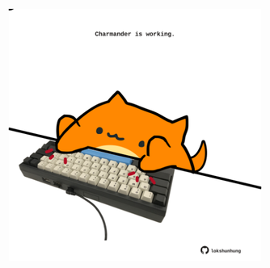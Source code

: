 <!-- built at 20/08/2022, 06:01:06 UTC -->
<p align="center">
  <img width="500" height="500" src="./ReadmeImage.svg">
</p>
